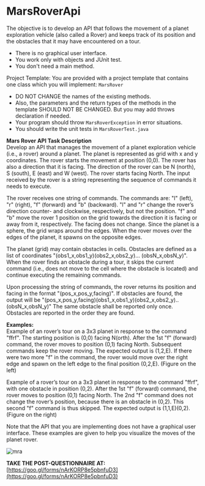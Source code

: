 MarsRoverApi
============
The objective is to develop an API that follows the movement of a planet exploration vehicle (also called a Rover) and keeps track of its position and the obstacles that it may have encountered on a tour. 
- There is no graphical user interface. 
- You work only with objects and JUnit test.
- You don't need a main method.

Project Template:
You are provided with a project template that contains one class which you will implement: `MarsRover` 
-	DO NOT CHANGE the names of the existing methods. 
-	Also, the parameters and the return types of the methods in the template SHOULD NOT BE CHANGED. But you may add throws declaration if needed.  
-	Your program should throw `MarsRoverException` in error situations. 
-	You should write the unit tests in `MarsRoverTest.java`

**Mars Rover  API Task Description**  
Develop an API that manages the movement of a planet exploration vehicle (i.e., a rover) around a planet. The planet is represented as grid with x and y coordinates. The rover starts the movement at position (0,0). The rover has also a direction that it is facing. The direction of the rover can be N (north), S (south), E (east) and W (west). The rover starts facing North. The input received by the rover is a string representing the sequence of commands it needs to execute.

The rover receives one string of commands. The commands are: "l" (left), "r" (right), "f" (forward) and "b" (backward). "l" and "r" change the rover’s direction counter- and clockwise, respectively, but not the position. "f" and "b" move the rover 1 position on the grid towards the direction it is facing or away from it, respectively. The facing does not change. Since the planet is a sphere, the grid wraps around the edges. When the rover moves over the edges of the planet, it spawns on the opposite edges.

The planet (grid) may contain obstacles in cells. Obstacles are defined as a list of coordinates "(obs1_x,obs1_y)(obs2_x,obs2_y)… (obsN_x,obsN_y)". When the rover finds an obstacle during a tour, it skips the current command (i.e., does not move to the cell where the obstacle is located) and continue executing the remaining commands.

Upon processing the string of commands, the rover returns its position and facing in the format "(pos_x,pos_y,facing)". If obstacles are found, the output will be "(pos_x,pos_y,facing)(obs1_x,obs1_y)(obs2_x,obs2_y)..(obsN_x,obsN_y)" The same obstacle shall be reported only once. Obstacles are reported in the order they are found.

**Examples:**   
Example of an rover’s tour on a 3x3 planet in response to the command "ffrf". The starting position is (0,0) facing N(orth). After the 1st "f" (forward) command, the rover moves to position (0,1) facing North. Subsequent commands keep the rover moving. The expected output is (1,2,E). 
If there were two more "f" in the command, the rover would move over the right edge and spawn on the left edge to the final position (0,2,E).  (Figure on the left)

Example of a rover’s tour on a 3x3 planet in response to the command "ffrf", with one obstacle in position (0,2). After the 1st "f" (forward) command, the rover moves to position (0,1) facing North. The 2nd "f" command does not change the rover’s position, because there is an obstacle in (0,2). This second "f" command is thus skipped. The expected output is (1,1,E)(0,2). (Figure on the right)

Note that the API that you are implementing does not have a graphical user interface. These examples are given to help you visualize the moves of the planet rover. 

![mra](http://snappyimages.nextwavesrl.netdna-cdn.com/img/0c87e36563b080b1adfb3c2736dd78f4.png)

**TAKE THE POST-QUESTIONNAIRE AT:** [https://goo.gl/forms/nArKORP8e5pbnfuD3](https://goo.gl/forms/nArKORP8e5pbnfuD3)
